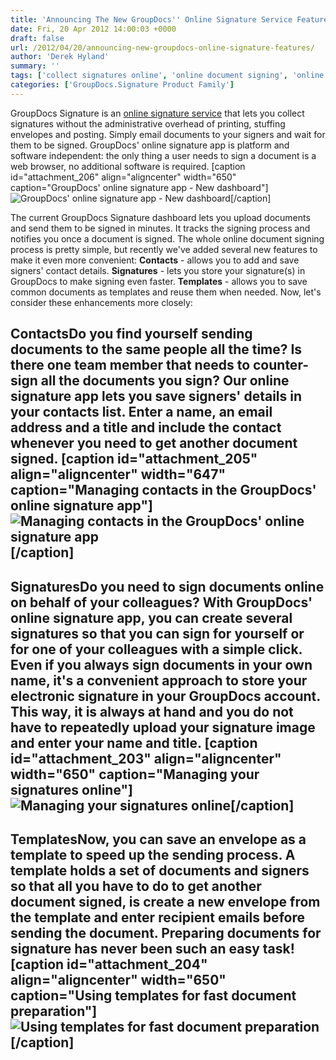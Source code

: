 ```yaml
---
title: 'Announcing The New GroupDocs'' Online Signature Service Features'
date: Fri, 20 Apr 2012 14:00:03 +0000
draft: false
url: /2012/04/20/announcing-new-groupdocs-online-signature-features/
author: 'Derek Hyland'
summary: ''
tags: ['collect signatures online', 'online document signing', 'online signature', 'online signature service', 'sign documents online', 'zArchive']
categories: ['GroupDocs.Signature Product Family']
---
```


GroupDocs Signature is an [online signature service](http://groupdocs.com/apps/signature) that lets you collect signatures without the administrative overhead of printing, stuffing envelopes and posting. Simply email documents to your signers and wait for them to be signed. GroupDocs' online signature app is platform and software independent: the only thing a user needs to sign a document is a web browser, no additional software is required. \[caption id="attachment\_206" align="aligncenter" width="650" caption="GroupDocs' online signature app - New dashboard"\]![GroupDocs' online signature app - New dashboard](https://blog.groupdocs.com/wp-content/uploads/sites/4/2012/04/signature-dashboard_overview_a.png "GroupDocs' online signature app - New dashboard")\[/caption\]

The current GroupDocs Signature dashboard lets you upload documents and send them to be signed in minutes. It tracks the signing process and notifies you once a document is signed. The whole online document signing process is pretty simple, but recently we've added several new features to make it even more convenient: **Contacts** - allows you to add and save signers' contact details. **Signatures** - lets you store your signature(s) in GroupDocs to make signing even faster. **Templates** - allows you to save common documents as templates and reuse them when needed. Now, let's consider these enhancements more closely:

## ContactsDo you find yourself sending documents to the same people all the time? Is there one team member that needs to counter-sign all the documents you sign? Our online signature app lets you save signers' details in your contacts list. Enter a name, an email address and a title and include the contact whenever you need to get another document signed. \[caption id="attachment\_205" align="aligncenter" width="647" caption="Managing contacts in the GroupDocs' online signature app"\]![Managing contacts in the GroupDocs' online signature app](https://blog.groupdocs.com/wp-content/uploads/sites/4/2012/04/signature_dashboard_Contacts_a.png "Managing contacts in the GroupDocs' online signature app")\[/caption\]

## SignaturesDo you need to sign documents online on behalf of your colleagues? With GroupDocs' online signature app, you can create several signatures so that you can sign for yourself or for one of your colleagues with a simple click. Even if you always sign documents in your own name, it's a convenient approach to store your electronic signature in your GroupDocs account. This way, it is always at hand and you do not have to repeatedly upload your signature image and enter your name and title. \[caption id="attachment\_203" align="aligncenter" width="650" caption="Managing your signatures online"\]![Managing your signatures online](https://blog.groupdocs.com/wp-content/uploads/sites/4/2012/04/signature-dash_new-signature_a.png "Managing your signatures online")\[/caption\]

## TemplatesNow, you can save an envelope as a template to speed up the sending process. A template holds a set of documents and signers so that all you have to do to get another document signed, is create a new envelope from the template and enter recipient emails before sending the document. Preparing documents for signature has never been such an easy task! \[caption id="attachment\_204" align="aligncenter" width="650" caption="Using templates for fast document preparation"\]![Using templates for fast document preparation](https://blog.groupdocs.com/wp-content/uploads/sites/4/2012/04/signature-dashboard_template_a.png "Using templates for fast document preparation")\[/caption\]





